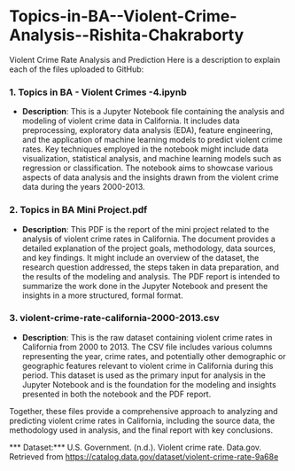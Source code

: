 # Topics-in-BA--Violent-Crime-Analysis--Rishita-Chakraborty
Violent Crime Rate Analysis and Prediction
Here is a description to explain each of the files uploaded to GitHub:

### 1. **Topics in BA - Violent Crimes -4.ipynb**
   - **Description**: This is a Jupyter Notebook file containing the analysis and modeling of violent crime data in California. It includes data preprocessing, exploratory data analysis (EDA), feature engineering, and the application of machine learning models to predict violent crime rates. Key techniques employed in the notebook might include data visualization, statistical analysis, and machine learning models such as regression or classification. The notebook aims to showcase various aspects of data analysis and the insights drawn from the violent crime data during the years 2000-2013.

### 2. **Topics in BA Mini Project.pdf**
   - **Description**: This PDF is the report of the mini project related to the analysis of violent crime rates in California. The document provides a detailed explanation of the project goals, methodology, data sources, and key findings. It might include an overview of the dataset, the research question addressed, the steps taken in data preparation, and the results of the modeling and analysis. The PDF report is intended to summarize the work done in the Jupyter Notebook and present the insights in a more structured, formal format.

### 3. **violent-crime-rate-california-2000-2013.csv**
   - **Description**: This is the raw dataset containing violent crime rates in California from 2000 to 2013. The CSV file includes various columns representing the year, crime rates, and potentially other demographic or geographic features relevant to violent crime in California during this period. This dataset is used as the primary input for analysis in the Jupyter Notebook and is the foundation for the modeling and insights presented in both the notebook and the PDF report. 

Together, these files provide a comprehensive approach to analyzing and predicting violent crime rates in California, including the source data, the methodology used in analysis, and the final report with key conclusions.


*** Dataset:*** 
U.S. Government. (n.d.). Violent crime rate. Data.gov. Retrieved from https://catalog.data.gov/dataset/violent-crime-rate-9a68e
